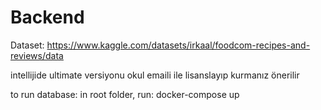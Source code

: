 # Backend

Dataset:
https://www.kaggle.com/datasets/irkaal/foodcom-recipes-and-reviews/data

intellijide ultimate versiyonu okul emaili ile lisanslayıp kurmanız önerilir

to run database:
in root folder, run:
docker-compose up